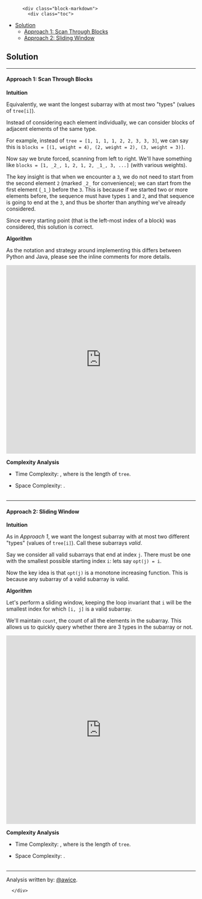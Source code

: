 <div class="article-body">
        
          <div class="block-markdown">
            <div class="toc">
<ul>
<li><a href="#solution">Solution</a><ul>
<li><a href="#approach-1-scan-through-blocks">Approach 1: Scan Through Blocks</a></li>
<li><a href="#approach-2-sliding-window">Approach 2: Sliding Window</a></li>
</ul>
</li>
</ul>
</div>
<h2 id="solution">Solution</h2>
<hr>
<h4 id="approach-1-scan-through-blocks">Approach 1: Scan Through Blocks</h4>
<p><strong>Intuition</strong></p>
<p>Equivalently, we want the longest subarray with at most two "types" (values of <code>tree[i]</code>).</p>
<p>Instead of considering each element individually, we can consider blocks of adjacent elements of the same type.</p>
<p>For example, instead of <code>tree = [1, 1, 1, 1, 2, 2, 3, 3, 3]</code>, we can say this is <code>blocks = [(1, weight = 4), (2, weight = 2), (3, weight = 3)]</code>.</p>
<p>Now say we brute forced, scanning from left to right.  We'll have something like <code>blocks = [1, _2_, 1, 2, 1, 2, _1_, 3, ...]</code> (with various weights).</p>
<p>The key insight is that when we encounter a <code>3</code>, we do not need to start from the second element <code>2</code> (marked <code>_2_</code> for convenience); we can start from the first element (<code>_1_</code>) before the <code>3</code>.  This is because if we started two or more elements before, the sequence must have types <code>1</code> and <code>2</code>, and that sequence is going to end at the <code>3</code>, and thus be shorter than anything we've already considered.</p>
<p>Since every starting point (that is the left-most index of a block) was considered, this solution is correct.</p>
<p><strong>Algorithm</strong></p>
<p>As the notation and strategy around implementing this differs between Python and Java, please see the inline comments for more details.</p>
<iframe src="https://leetcode.com/playground/pvsyyXLb/shared" frameborder="0" width="100%" height="500" name="pvsyyXLb"></iframe>

<p><strong>Complexity Analysis</strong></p>
<ul>
<li>
<p>Time Complexity:  <script type="math/tex; mode=display">O(N)</script>, where <script type="math/tex; mode=display">N</script> is the length of <code>tree</code>.</p>
</li>
<li>
<p>Space Complexity:  <script type="math/tex; mode=display">O(N)</script>.
<br>
<br></p>
</li>
</ul>
<hr>
<h4 id="approach-2-sliding-window">Approach 2: Sliding Window</h4>
<p><strong>Intuition</strong></p>
<p>As in <em>Approach 1</em>, we want the longest subarray with at most two different "types" (values of <code>tree[i]</code>).  Call these subarrays <em>valid</em>.</p>
<p>Say we consider all valid subarrays that end at index <code>j</code>.  There must be one with the smallest possible starting index <code>i</code>: lets say <code>opt(j) = i</code>.</p>
<p>Now the key idea is that <code>opt(j)</code> is a monotone increasing function.  This is because any subarray of a valid subarray is valid.</p>
<p><strong>Algorithm</strong></p>
<p>Let's perform a sliding window, keeping the loop invariant that <code>i</code> will be the smallest index for which <code>[i, j]</code> is a valid subarray.</p>
<p>We'll maintain <code>count</code>, the count of all the elements in the subarray.  This allows us to quickly query whether there are 3 types in the subarray or not.</p>
<iframe src="https://leetcode.com/playground/tZWTV9pU/shared" frameborder="0" width="100%" height="500" name="tZWTV9pU"></iframe>

<p><strong>Complexity Analysis</strong></p>
<ul>
<li>
<p>Time Complexity:  <script type="math/tex; mode=display">O(N)</script>, where <script type="math/tex; mode=display">N</script> is the length of <code>tree</code>.</p>
</li>
<li>
<p>Space Complexity:  <script type="math/tex; mode=display">O(N)</script>.
<br>
<br></p>
</li>
</ul>
<hr>
<p>Analysis written by: <a href="https://leetcode.com/awice">@awice</a>.</p>
          </div>
        
      </div>